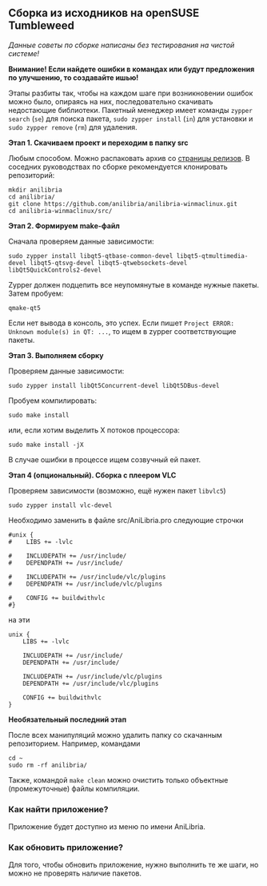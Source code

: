 ## Сборка из исходников на openSUSE Tumbleweed

*Данные советы по сборке написаны без тестирования на чистой системе!*

**Внимание! Если найдете ошибки в командах или будут предложения по улучшению, то создавайте ишью!**

Этапы разбиты так, чтобы на каждом шаге при возникновении ошибок можно было, опираясь на них, последовательно скачивать недостающие библиотеки. Пакетный менеджер имеет команды `zypper search` (`se`) для поиска пакета, `sudo zypper install` (`in`) для установки и `sudo zypper remove` (`rm`) для удаления.


**Этап 1. Скачиваем проект и переходим в папку src**

Любым способом. Можно распаковать архив со [страницы релизов](https://github.com/safing/portmaster/releases/tag/latest). В соседних руководствах по сборке рекомендуется клонировать репозиторий:
```shell
mkdir anilibria
cd anilibria/
git clone https://github.com/anilibria/anilibria-winmaclinux.git
cd anilibria-winmaclinux/src/
```

**Этап 2. Формируем make-файл**

Сначала проверяем данные зависимости:
```shell
sudo zypper install libqt5-qtbase-common-devel libqt5-qtmultimedia-devel libqt5-qtsvg-devel libqt5-qtwebsockets-devel libQt5QuickControls2-devel
```
Zypper должен подцепить все неупомянутые в команде нужные пакеты. Затем пробуем:
```shell
qmake-qt5
```
Если нет вывода в консоль, это успех. Если пишет `Project ERROR: Unknown module(s) in QT: ...`, то ищем в zypper соответствующие пакеты.


**Этап 3. Выполняем сборку**

Проверяем данные зависимости:
```shell
sudo zypper install libQt5Concurrent-devel libQt5DBus-devel
```

Пробуем компилировать:
```shell
sudo make install
```
или, если хотим выделить X потоков процессора:
```shell
sudo make install -jX
```
В случае ошибки в процессе ищем созвучный ей пакет.


**Этап 4 (опциональный). Сборка с плеером VLC**

Проверяем зависимости (возможно, ещё нужен пакет `libvlc5`)
```shell
sudo zypper install vlc-devel
```
Необходимо заменить в файле src/AniLibria.pro следующие строчки
```shell
#unix {
#    LIBS += -lvlc

#    INCLUDEPATH += /usr/include/
#    DEPENDPATH += /usr/include/

#    INCLUDEPATH += /usr/include/vlc/plugins
#    DEPENDPATH += /usr/include/vlc/plugins

#    CONFIG += buildwithvlc
#}
```
на эти
```shell
unix {
    LIBS += -lvlc

    INCLUDEPATH += /usr/include/
    DEPENDPATH += /usr/include/

    INCLUDEPATH += /usr/include/vlc/plugins
    DEPENDPATH += /usr/include/vlc/plugins

    CONFIG += buildwithvlc
}
```

**Необязательный последний этап**

После всех манипуляций можно удалить папку со скачанным репозиторием. Например, командами
```shell
cd ~
sudo rm -rf anilibria/
```
Также, командой `make clean` можно очистить только объектные (промежуточные) файлы компиляции.

### Как найти приложение?
Приложение будет доступно из меню по имени AniLibria.

### Как обновить приложение?
Для того, чтобы обновить приложение, нужно выполнить те же шаги, но можно не проверять наличие пакетов.

